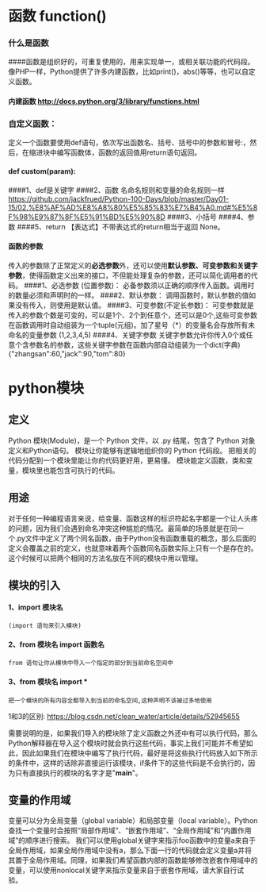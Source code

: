 # 函数 function()

### 什么是函数
####函数是组织好的，可重复使用的，用来实现单一，或相关联功能的代码段。像PHP一样，Python提供了许多内建函数，比如print()，abs()等等，也可以自定义函数。
#### 内建函数 http://docs.python.org/3/library/functions.html
### 自定义函数：
定义一个函数要使用def语句，依次写出函数名、括号、括号中的参数和冒号:，然后，在缩进块中编写函数体，函数的返回值用return语句返回。
#### def custom(param):
####1、def是关键字 
####2、函数 名命名规则和变量的命名规则一样 https://github.com/jackfrued/Python-100-Days/blob/master/Day01-15/02.%E8%AF%AD%E8%A8%80%E5%85%83%E7%B4%A0.md#%E5%8F%98%E9%87%8F%E5%91%BD%E5%90%8D
####3、小括号
####4、参数 
####5、return 【表达式】不带表达式的return相当于返回 None。

#### 函数的参数
传入的参数除了正常定义的**必选参数**外，还可以使用**默认参数、可变参数和关键字参数**，使得函数定义出来的接口，不但能处理复杂的参数，还可以简化调用者的代码。
####1、必选参数 (位置参数)：
    必备参数须以正确的顺序传入函数。调用时的数量必须和声明时的一样。
####2、默认参数：
    调用函数时，默认参数的值如果没有传入，则使用是默认值。
####3、可变参数(不定长参数)：
    可变参数就是传入的参数个数是可变的，可以是1个、2个到任意个，还可以是0个,这些可变参数在函数调用时自动组装为一个tuple(元组)。加了星号（*）的变量名会存放所有未命名的变量参数
    (1,2,3,4,5)
####4、关键字参数
    关键字参数允许你传入0个或任意个含参数名的参数，这些关键字参数在函数内部自动组装为一个dict(字典)
    {"zhangsan":60,"jack":90,"tom":80}


# python模块

## 定义
Python 模块(Module)，是一个 Python 文件，以 .py 结尾，包含了 Python 对象定义和Python语句。
模块让你能够有逻辑地组织你的 Python 代码段。
把相关的代码分配到一个模块里能让你的代码更好用，更易懂。
模块能定义函数，类和变量，模块里也能包含可执行的代码。

## 用途
对于任何一种编程语言来说，给变量、函数这样的标识符起名字都是一个让人头疼的问题，因为我们会遇到命名冲突这种尴尬的情况。最简单的场景就是在同一个.py文件中定义了两个同名函数，由于Python没有函数重载的概念，那么后面的定义会覆盖之前的定义，也就意味着两个函数同名函数实际上只有一个是存在的。这个时候可以把两个相同的方法名放在不同的模块中用以管理。
    
## 模块的引入
#### 1、import 模块名  
    (import 语句来引入模块)
#### 2、from 模块名 import 函数名
    from 语句让你从模块中导入一个指定的部分到当前命名空间中
#### 3、from 模块名 import * 
    把一个模块的所有内容全都导入到当前的命名空间,这种声明不该被过多地使用
1和3的区别: https://blog.csdn.net/clean_water/article/details/52945655

需要说明的是，如果我们导入的模块除了定义函数之外还中有可以执行代码，那么Python解释器在导入这个模块时就会执行这些代码，事实上我们可能并不希望如此，因此如果我们在模块中编写了执行代码，最好是将这些执行代码放入如下所示的条件中，这样的话除非直接运行该模块，if条件下的这些代码是不会执行的，因为只有直接执行的模块的名字才是"__main__"。

## 变量的作用域

变量可以分为全局变量（global variable）和局部变量（local variable）。Python查找一个变量时会按照“局部作用域”、“嵌套作用域”、“全局作用域”和“内置作用域”的顺序进行搜索。
我们可以使用global关键字来指示foo函数中的变量a来自于全局作用域，如果全局作用域中没有a，那么下面一行的代码就会定义变量a并将其置于全局作用域。同理，如果我们希望函数内部的函数能够修改嵌套作用域中的变量，可以使用nonlocal关键字来指示变量来自于嵌套作用域，请大家自行试验。